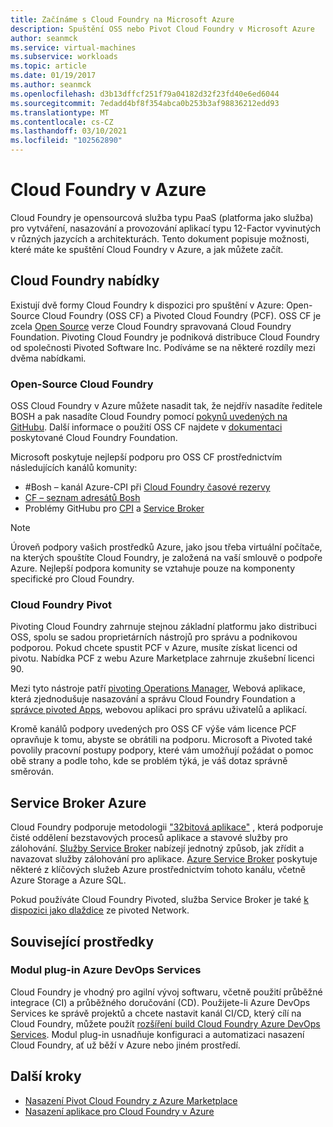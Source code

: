 ```yaml
---
title: Začínáme s Cloud Foundry na Microsoft Azure
description: Spuštění OSS nebo Pivot Cloud Foundry v Microsoft Azure
author: seanmck
ms.service: virtual-machines
ms.subservice: workloads
ms.topic: article
ms.date: 01/19/2017
ms.author: seanmck
ms.openlocfilehash: d3b13dffcf251f79a04182d32f23fd40e6ed6044
ms.sourcegitcommit: 7edadd4bf8f354abca0b253b3af98836212edd93
ms.translationtype: MT
ms.contentlocale: cs-CZ
ms.lasthandoff: 03/10/2021
ms.locfileid: "102562890"
---
```

# <a name="cloud-foundry-on-azure"></a>Cloud Foundry v Azure

Cloud Foundry je opensourcová služba typu PaaS (platforma jako služba) pro vytváření, nasazování a provozování aplikací typu 12-Factor vyvinutých v různých jazycích a architekturách. Tento dokument popisuje možnosti, které máte ke spuštění Cloud Foundry v Azure, a jak můžete začít.

## <a name="cloud-foundry-offerings"></a>Cloud Foundry nabídky

Existují dvě formy Cloud Foundry k dispozici pro spuštění v Azure: Open-Source Cloud Foundry (OSS CF) a Pivoted Cloud Foundry (PCF). OSS CF je zcela [Open Source](https://github.com/cloudfoundry) verze Cloud Foundry spravovaná Cloud Foundry Foundation. Pivoting Cloud Foundry je podniková distribuce Cloud Foundry od společnosti Pivoted Software Inc. Podíváme se na některé rozdíly mezi dvěma nabídkami.

### <a name="open-source-cloud-foundry"></a>Open-Source Cloud Foundry

OSS Cloud Foundry v Azure můžete nasadit tak, že nejdřív nasadíte ředitele BOSH a pak nasadíte Cloud Foundry pomocí [pokynů uvedených na GitHubu](https://github.com/cloudfoundry-incubator/bosh-azure-cpi-release/blob/master/docs/guidance.md). Další informace o použití OSS CF najdete v [dokumentaci](https://docs.cloudfoundry.org/) poskytované Cloud Foundry Foundation.

Microsoft poskytuje nejlepší podporu pro OSS CF prostřednictvím následujících kanálů komunity:

- #<a name="bosh-azure-cpi-channel-on-cloud-foundry-slack"></a>Bosh – kanál Azure-CPI při [Cloud Foundry časové rezervy](https://slack.cloudfoundry.org/)
- [CF – seznam adresátů Bosh](https://lists.cloudfoundry.org/pipermail/cf-bosh)
- Problémy GitHubu pro [CPI](https://github.com/cloudfoundry-incubator/bosh-azure-cpi-release/issues) a [Service Broker](https://github.com/Azure/meta-azure-service-broker/issues)

>[!NOTE]
> Úroveň podpory vašich prostředků Azure, jako jsou třeba virtuální počítače, na kterých spouštíte Cloud Foundry, je založená na vaší smlouvě o podpoře Azure. Nejlepší podpora komunity se vztahuje pouze na komponenty specifické pro Cloud Foundry.

### <a name="pivotal-cloud-foundry"></a>Cloud Foundry Pivot

Pivoting Cloud Foundry zahrnuje stejnou základní platformu jako distribuci OSS, spolu se sadou proprietárních nástrojů pro správu a podnikovou podporou. Pokud chcete spustit PCF v Azure, musíte získat licenci od pivotu. Nabídka PCF z webu Azure Marketplace zahrnuje zkušební licenci 90.

Mezi tyto nástroje patří [pivoting Operations Manager](https://docs.pivotal.io/pivotalcf/customizing/), Webová aplikace, která zjednodušuje nasazování a správu Cloud Foundry Foundation a [správce pivoted Apps](https://docs.pivotal.io/pivotalcf/console/), webovou aplikaci pro správu uživatelů a aplikací.

Kromě kanálů podpory uvedených pro OSS CF výše vám licence PCF opravňuje k tomu, abyste se obrátili na podporu. Microsoft a Pivoted také povolily pracovní postupy podpory, které vám umožňují požádat o pomoc obě strany a podle toho, kde se problém týká, je váš dotaz správně směrován.

## <a name="azure-service-broker"></a>Service Broker Azure

Cloud Foundry podporuje metodologii ["32bitová aplikace"](https://12factor.net/) , která podporuje čisté oddělení bezstavových procesů aplikace a stavové služby pro zálohování. [Služby Service Broker](https://docs.cloudfoundry.org/services/api.html) nabízejí jednotný způsob, jak zřídit a navazovat služby zálohování pro aplikace. [Azure Service Broker](https://github.com/Azure/meta-azure-service-broker) poskytuje některé z klíčových služeb Azure prostřednictvím tohoto kanálu, včetně Azure Storage a Azure SQL.

Pokud používáte Cloud Foundry Pivoted, služba Service Broker je také [k dispozici jako dlaždice](https://docs.pivotal.io/azure-sb/installing.html) ze pivoted Network.

## <a name="related-resources"></a>Související prostředky

### <a name="azure-devops-services-plugin"></a>Modul plug-in Azure DevOps Services

Cloud Foundry je vhodný pro agilní vývoj softwaru, včetně použití průběžné integrace (CI) a průběžného doručování (CD). Použijete-li Azure DevOps Services ke správě projektů a chcete nastavit kanál CI/CD, který cílí na Cloud Foundry, můžete použít [rozšíření build Cloud Foundry Azure DevOps Services](https://marketplace.visualstudio.com/items?itemName=ms-vsts.cloud-foundry-build-extension). Modul plug-in usnadňuje konfiguraci a automatizaci nasazení Cloud Foundry, ať už běží v Azure nebo jiném prostředí.

## <a name="next-steps"></a>Další kroky

- [Nasazení Pivot Cloud Foundry z Azure Marketplace](https://azuremarketplace.microsoft.com/marketplace/apps/pivotal.pivotal-cloud-foundry)
- [Nasazení aplikace pro Cloud Foundry v Azure](./cloudfoundry-deploy-your-first-app.md)
